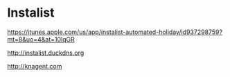 # Instalist

https://itunes.apple.com/us/app/instalist-automated-holiday/id937298759?mt=8&uo=4&at=10lqGR

http://instalist.duckdns.org

http://knagent.com
